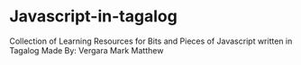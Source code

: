 # Javascript-in-tagalog
Collection of Learning Resources for Bits and Pieces of Javascript written in Tagalog
Made By: Vergara Mark Matthew